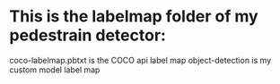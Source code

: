 # This is the labelmap folder of my pedestrain detector:
coco-labelmap.pbtxt is the COCO api label map
object-detection is my custom model label map
